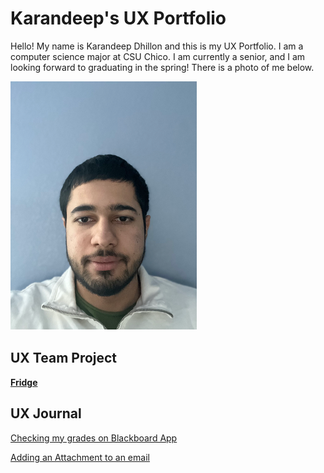# Karandeep's UX Portfolio
Hello! My name is Karandeep Dhillon and this is my UX Portfolio. I am a computer science major at CSU Chico. I am currently a senior, and I am looking forward to graduating in the spring! There is a photo of me below. 

![alt text](/assets/image.png)


## UX Team Project

**[Fridge](https://usabilityengineering.github.io/fridge/)**

## UX Journal

[Checking my grades on Blackboard App](j01/)

[Adding an Attachment to an email](j02/)
